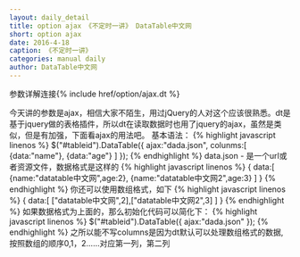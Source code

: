 ```yaml
---
layout: daily_detail
title: option ajax 《不定时一讲》 DataTable中文网
short: option ajax
date: 2016-4-18
caption: 《不定时一讲》
categories: manual daily
author: DataTable中文网
---
```

参数详解连接{% include href/option/ajax.dt %}

今天讲的参数是ajax，相信大家不陌生，用过jQuery的人对这个应该很熟悉。dt是基于jquery做的表格插件，所以dt在读取数据时也用了jquery的ajax，虽然是类似，但是有加强，下面看ajax的用法吧。
基本语法：
{% highlight javascript linenos %}
$("#tableid").DataTable({
    ajax:"dada.json",
    colunms:[
        {data:"name"},
        {data:"age"}
    ]
});
{% endhighlight %}
data.json - 是一个url或者资源文件，数据格式是这样的
{% highlight javascript linenos %}
{
    data:[
        {name:"datatable中文网",age:2},
        {name:"datatable中文网2",age:3}
    ]
}
{% endhighlight %}
你还可以使用数组格式，如下
{% highlight javascript linenos %}
{
    data:[
        ["datatable中文网",2],["datatable中文网2",3]
    ]
}
{% endhighlight %}
如果数据格式为上面的，那么初始化代码可以简化下：
{% highlight javascript linenos %}
$("#tableid").DataTable({
    ajax:"dada.json"
});
{% endhighlight %}
之所以能不写columns是因为dt默认可以处理数组格式的数据,按照数组的顺序0,1，2……对应第一列，第二列